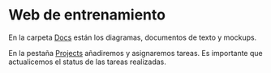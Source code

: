 # Web de entrenamiento

En la carpeta [Docs](https://github.com/danidlrg03/web-de-entrenamiento/tree/main/docs) están los diagramas, documentos de texto y mockups.

En la pestaña [Projects](https://github.com/users/danidlrg03/projects/2) añadiremos y asignaremos tareas. Es importante que actualicemos el status de las tareas realizadas.
